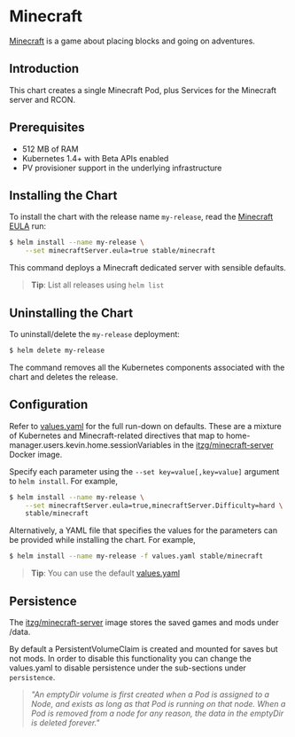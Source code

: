 # Minecraft

[Minecraft](https://minecraft.net/en/) is a game about placing blocks and going on adventures.

## Introduction

This chart creates a single Minecraft Pod, plus Services for the Minecraft server and RCON.

## Prerequisites

- 512 MB of RAM
- Kubernetes 1.4+ with Beta APIs enabled
- PV provisioner support in the underlying infrastructure

## Installing the Chart

To install the chart with the release name `my-release`, read the [Minecraft EULA](https://account.mojang.com/documents/minecraft_eula) run:

```bash
$ helm install --name my-release \
    --set minecraftServer.eula=true stable/minecraft
```

This command deploys a Minecraft dedicated server with sensible defaults.

> **Tip**: List all releases using `helm list`

## Uninstalling the Chart

To uninstall/delete the `my-release` deployment:

```bash
$ helm delete my-release
```

The command removes all the Kubernetes components associated with the chart and deletes the release.

## Configuration

Refer to [values.yaml](values.yaml) for the full run-down on defaults. These are a mixture of Kubernetes and Minecraft-related directives that map to home-manager.users.kevin.home.sessionVariables in the [itzg/minecraft-server](https://hub.docker.com/r/itzg/minecraft-server/) Docker image.

Specify each parameter using the `--set key=value[,key=value]` argument to `helm install`. For example,

```bash
$ helm install --name my-release \
    --set minecraftServer.eula=true,minecraftServer.Difficulty=hard \
    stable/minecraft
```

Alternatively, a YAML file that specifies the values for the parameters can be provided while installing the chart. For example,

```bash
$ helm install --name my-release -f values.yaml stable/minecraft
```

> **Tip**: You can use the default [values.yaml](values.yaml)

## Persistence

The [itzg/minecraft-server](https://hub.docker.com/r/itzg/minecraft-server/) image stores the saved games and mods under /data.

By default a PersistentVolumeClaim is created and mounted for saves but not mods. In order to disable this functionality
you can change the values.yaml to disable persistence under the sub-sections under `persistence`.

> *"An emptyDir volume is first created when a Pod is assigned to a Node, and exists as long as that Pod is running on that node. When a Pod is removed from a node for any reason, the data in the emptyDir is deleted forever."*
